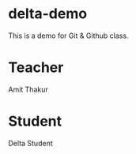 # delta-demo
This is a demo for Git &amp; Github class.

# Teacher
Amit Thakur

# Student
Delta Student